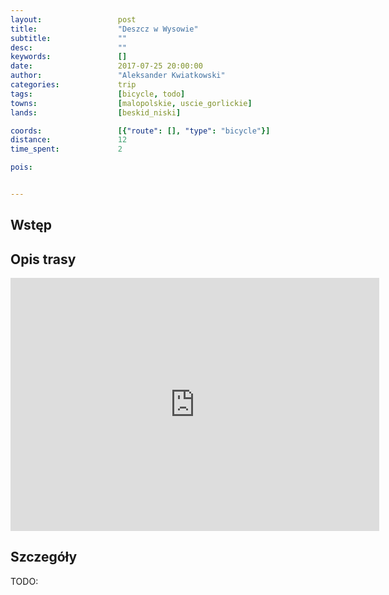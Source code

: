 ```yaml
---
layout:                 post
title:                  "Deszcz w Wysowie"
subtitle:               ""
desc:                   ""
keywords:               []
date:                   2017-07-25 20:00:00
author:                 "Aleksander Kwiatkowski"
categories:             trip
tags:                   [bicycle, todo]
towns:                  [malopolskie, uscie_gorlickie]
lands:                  [beskid_niski]

coords:                 [{"route": [], "type": "bicycle"}]
distance:               12
time_spent:             2

pois:


---
```



Wstęp
-----

Opis trasy
----------

<iframe height='405' width='590' frameborder='0' allowtransparency='true' scrolling='no' src='https://www.strava.com/activities/1100922367/embed/18a76aac9114c211210746b9381199c58d211949'></iframe>

Szczegóły
---------

TODO:
